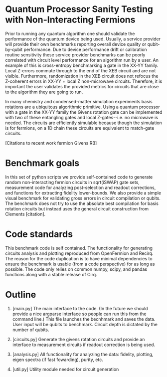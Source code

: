 # Quantum Processor Sanity Testing with Non-Interacting Fermions

Prior to running any quantum algorithm one should validate the 
performance of the quantum device being used. Usually, a 
service provider will provide their own benchmarks reporting
overall device quality or qubit-by-qubit performance.  Due to device 
performance drift or calibration routine sensitivity these service
provider benchmarks can be poorly correlated with circuit level
performance for an algorithm run by a user.  An example of this
is cross-entropy benchmarking a gate in the XX-YY family.  Local
Z-errors commute through to the end of the XEB circuit and are
not visible.  Furthermore, randomization in the XEB circuit does 
not refocus the Z-coherent errors in XX-YY + local Z non-microwave
circuits. Therefore, it is important the user validates the provided
metrics for circuits that are close to the algorithm they are going
to run.  

In many chemistry and condensed-matter simulation experiments 
basis rotations are a ubiquitous algorithmic primitive.  Using a 
quantum processor with a gate in the XX-YY family the Givens rotation
gate can be implemented with two of these entangling gates and local 
Z-gates--i.e. no microwave is needed.  The circuits are efficiently 
simulable because though the simulation is for fermions, on a 1D chain
these circuits are equivalent to match-gate circuits.  

[Citations to recent work fermion Givens RB]

# Benchmark goals

In this set of python scripts we provide self-contained code to generate
random non-interacting fermion circuits in sqrt(iSWAP) gate sets, 
measurement code for analyzing post-selection and readout corrections,
and functions for extracting fidelity lower-bounds.  We also provide 
a simple visual benchmark for validating gross errors in circuit compilation
or qubits. The benchmark does not try to use the absolute best compilation 
for basis rotation circuits but instead uses the general circuit construction
from Clements [citation].

# Code standards

This benchmark code is self contained.  The functionality for generating circuits
analysis and plotting reproduced from OpenFermion and Recirq.  The reason for 
the code duplication is to have minimal dependencies to ensure the benchmark
is usable (from a code perspective) for as long as possible.  The code only relies
on common numpy, scipy, and pandas functions along with a stable release of Cirq.

# Outline

1. [main.py] The main interface to the code.  (In the future we should provide
   a nice argparse interface so people can run this from the command line.) This
   file launches the becnhmark and saves the data.  User input will be qubits to 
   benchmark.  Circuit depth is dictated by the number of qubits.
   
2. [circuits.py] Generate the givens rotation circuits and provide an interface to 
   measurement circuits if readout correction is being used.
   
3. [analysis.py] All functionality for analyzing the data: fidelity, plotting,
   eigen spectra (if fast fowarding), purity, etc.
   
4. [util.py] Utility module needed for circuit generation
   

   
